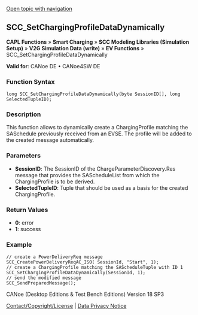 [Open topic with navigation](../../../../../CANoeDEFamily.htm#Topics/CAPLFunctions/SmartCharging/Functions/CAPLfunctionSCCSetChargingProfileDataDynamically.md)

## SCC_SetChargingProfileDataDynamically

**CAPL Functions** » **Smart Charging** » **SCC Modeling Libraries (Simulation Setup)** » **V2G Simulation Data (write)** » **EV Functions** » SCC_SetChargingProfileDataDynamically

**Valid for**: CANoe DE • CANoe4SW DE

### Function Syntax

```plaintext
long SCC_SetChargingProfileDataDynamically(byte SessionID[], long SelectedTupleID);
```

### Description

This function allows to dynamically create a ChargingProfile matching the SASchedule previously received from an EVSE. The profile will be added to the created message automatically.

### Parameters

- **SessionID**: The SessionID of the ChargeParameterDiscovery.Res message that provides the SAScheduleList from which the ChargingProfile is to be derived.
- **SelectedTupleID**: Tuple that should be used as a basis for the created ChargingProfile.

### Return Values

- **0**: error
- **1**: success

### Example

```plaintext
// create a PowerDeliveryReq message
SCC_CreatePowerDeliveryReqAC_ISO( SessionId, "Start", 1);
// create a ChargingProfile matching the SAScheduleTuple with ID 1
SCC_SetChargingProfileDataDynamically(SessionId, 1);
// send the modified message
SCC_SendPreparedMessage();
```

CANoe (Desktop Editions & Test Bench Editions) Version 18 SP3

[Contact/Copyright/License](../../../Shared/ContactCopyrightLicense.md) | [Data Privacy Notice](https://www.vector.com/int/en/company/get-info/privacy-policy/)
